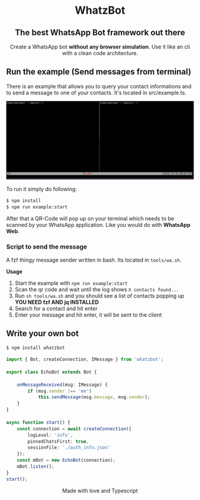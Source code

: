 <div align="center">

# WhatzBot

## The best WhatsApp Bot framework out there

Create a WhatsApp bot **without any browser simulation**. Use it like an cli
with a clean code architecture.

</div>

## Run the example (Send messages from terminal)
There is an example that allows you to query your contact informations and to send
a message to one of your contacts.
It's located in src/example.ts.

![Showcase](./resources/showcase.gif)

To run it simply do following:

```sh
$ npm install
$ npm run example:start
```

After that a QR-Code will pop up on your terminal which needs to be scanned by
your WhatsApp application. Like you would do with **WhatsApp Web**.

### Script to send the message
A fzf thingy message sender written in bash. Its located in `tools/wa.sh`.

**Usage**
1. Start the example with `npm run example:start`
2. Scan the qr code and wait until the log shows `X contacts found...`
3. Run `sh tools/wa.sh` and you should see a list of contacts popping up **YOU NEED fzf AND jq INSTALLED**
4. Search for a contact and hit enter
5. Enter your message and hit enter, it will be sent to the client

## Write your own bot

```sh
$ npm install whatzbot
```

```typescript
import { Bot, createConnection, IMessage } from 'whatzbot';

export class EchoBot extends Bot {

	onMessageReceived(msg: IMessage) {
		if (msg.sender !== 'me')
			this.sendMessage(msg.message, msg.sender);
	}
}

async function start() {
	const connection = await createConnection({
		logLevel: 'info',
		pinnedChatsFirst: true,
		sessionFile: './auth_info.json'
	});
	const mBot = new EchoBot(connection);
	mBot.listen();
}
start();
```


<div align="center">

Made with love and Typescript

</div>
